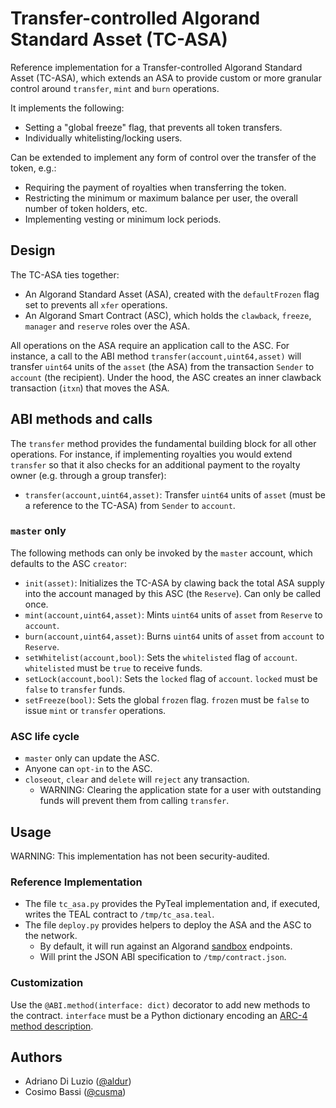 # Transfer-controlled Algorand Standard Asset (TC-ASA)

Reference implementation for a Transfer-controlled Algorand Standard Asset
(TC-ASA), which extends an ASA to provide custom or more granular control around
`transfer`, `mint` and `burn` operations.

It implements the following:

- Setting a "global freeze" flag, that prevents all token transfers.
- Individually whitelisting/locking users.

Can be extended to implement any form of control over the transfer of the token,
e.g.:

- Requiring the payment of royalties when transferring the token.
- Restricting the minimum or maximum balance per user, the overall number of
  token holders, etc.
- Implementing vesting or minimum lock periods.

## Design

The TC-ASA ties together:

- An Algorand Standard Asset (ASA), created with the `defaultFrozen` flag set to
  prevents all `xfer` operations.
- An Algorand Smart Contract (ASC), which holds the `clawback`, `freeze`,
  `manager` and `reserve` roles over the ASA.

All operations on the ASA require an application call to the ASC. For instance,
a call to the ABI method `transfer(account,uint64,asset)` will transfer `uint64`
units of the `asset` (the ASA) from the transaction `Sender` to `account` (the
recipient). Under the hood, the ASC creates an inner clawback transaction
(`itxn`) that moves the ASA.

## ABI methods and calls

The `transfer` method provides the fundamental building block for all other
operations. For instance, if implementing royalties you would extend `transfer`
so that it also checks for an additional payment to the royalty owner (e.g.
through a group transfer):

- `transfer(account,uint64,asset)`: Transfer `uint64` units of `asset` (must be
  a reference to the TC-ASA) from `Sender` to `account`.

### `master` only

The following methods can only be invoked by the `master` account, which defaults
to the ASC `creator`:

- `init(asset)`: Initializes the TC-ASA by clawing back the total ASA supply
  into the account managed by this ASC (the `Reserve`). Can only be called once.
- `mint(account,uint64,asset)`: Mints `uint64` units of `asset` from `Reserve`
  to `account`.
- `burn(account,uint64,asset)`: Burns `uint64` units of `asset` from `account`
  to `Reserve`.
- `setWhitelist(account,bool)`: Sets the `whitelisted` flag of `account`.
  `whitelisted` must be `true` to receive funds.
- `setLock(account,bool)`: Sets the `locked` flag of `account`. `locked` must be
  `false` to `transfer` funds.
- `setFreeze(bool)`: Sets the global `frozen` flag. `frozen` must be `false` to
  issue `mint` or `transfer` operations.

### ASC life cycle

- `master` only can update the ASC.
- Anyone can `opt-in` to the ASC.
- `closeout`, `clear` and `delete` will `reject` any transaction.
  - WARNING: Clearing the application state for a user with outstanding funds
    will prevent them from calling `transfer`.

## Usage

WARNING: This implementation has not been security-audited.

### Reference Implementation

- The file `tc_asa.py` provides the PyTeal implementation and, if executed,
  writes the TEAL contract to `/tmp/tc_asa.teal`.
- The file `deploy.py` provides helpers to deploy the ASA and the ASC to the
  network.
  - By default, it will run against an Algorand
    [sandbox](https://github.com/algorand/sandbox) endpoints.
  - Will print the JSON ABI specification to `/tmp/contract.json`.

### Customization

Use the `@ABI.method(interface: dict)` decorator to add new methods to the
contract. `interface` must be a Python dictionary encoding an [ARC-4 method
description](https://github.com/algorandfoundation/ARCs/blob/main/ARCs/arc-0004.md#method-description).

## Authors

- Adriano Di Luzio ([@aldur](https://github.com/aldur))
- Cosimo Bassi ([@cusma](https://github.com/cusma))
